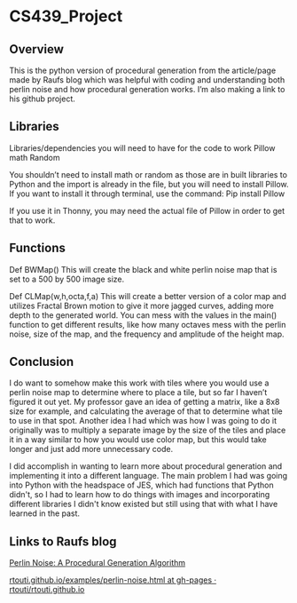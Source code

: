 # CS439_Project

## Overview
This is the python version of procedural generation from the article/page made by Raufs blog which was helpful with coding and understanding both perlin noise and how procedural generation works. I’m also making a link to his github project. 

## Libraries 
Libraries/dependencies you will need to have for the code to work
Pillow
math
Random

You shouldn’t need to install math or random as those are in built libraries to Python and the import is already in the file, but you will need to install Pillow.
If you want to install it through terminal, use the command:
Pip install Pillow

If you use it in Thonny, you may need the actual file of Pillow in order to get that to work.

## Functions

Def BWMap()
This will create the black and white perlin noise map that is set to a 500 by 500 image size.

Def CLMap(w,h,octa,f,a)
This will create a better version of a color map and utilizes Fractal Brown motion to give it more jagged curves, adding more depth to the generated world. You can mess with the values in the main() function to get different results, like how many octaves mess with the perlin noise, size of the map, and the frequency and amplitude of the height map.

## Conclusion
I do want to somehow make this work with tiles where you would use a perlin noise map to determine where to place a tile, but so far I haven’t figured it out yet. My professor gave an idea of getting a matrix, like a 8x8 size for example, and calculating the average of that to determine what tile to use in that spot. Another idea I had which was how I was going to do it originally was to multiply a separate image by the size of the tiles and place it in a way similar to how you would use color map, but this would take longer and just add more unnecessary code.

I did accomplish in wanting to learn more about procedural generation and implementing it into a different language. The main problem I had was going into Python with the headspace of JES, which had functions that Python didn't, so I had to learn how to do things with images and incorporating different libraries I didn't know existed but still using that with what I have learned in the past.

## Links to Raufs blog
[Perlin Noise: A Procedural Generation Algorithm](https://rtouti.github.io/graphics/perlin-noise-algorithm)


[rtouti.github.io/examples/perlin-noise.html at gh-pages · rtouti/rtouti.github.io](https://github.com/rtouti/rtouti.github.io/blob/gh-pages/examples/perlin-noise.html)
